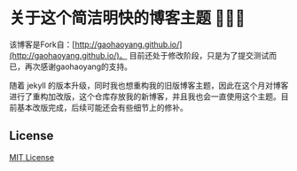 # 关于这个简洁明快的博客主题 🤘🤘🤘


该博客是Fork自：[http://gaohaoyang.github.io/](http://gaohaoyang.github.io/)。 目前还处于修改阶段，只是为了提交测试而已，再次感谢gaohaoyang的支持。

随着 jekyll 的版本升级，同时我也想重构我的旧版博客主题，因此在这个月对博客进行了重构加改版，这个仓库存放我的新博客，并且我也会一直使用这个主题。目前基本改版完成，后续可能还会有些细节上的修补。

## License

[MIT License](https://github.com/Gaohaoyang/gaohaoyang.github.io/blob/master/LICENSE.md)
